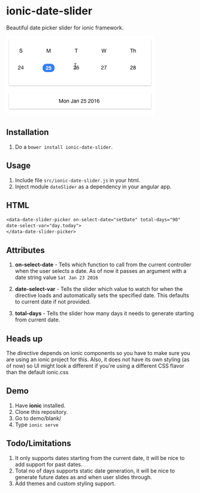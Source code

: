 # ionic-date-slider

Beautiful date picker slider for ionic framework.

<img src="https://github.com/Pranay92/ionic-date-slider/blob/master/assets/ionic.gif" />

## Installation

1. Do a ````bower install ionic-date-slider````.

## Usage

1. Include file ````src/ionic-date-slider.js```` in your html.
2. Inject module ````dateSlider```` as a dependency in your angular app.

## HTML

````
<data-date-slider-picker on-select-date="setDate" total-days="90" date-select-var="day.today">
</data-date-slider-picker>
````

## Attributes

1. **on-select-date** - Tells which function to call from the current controller when the user selects a date. As of now it passes an argument with a date string value ````Sat Jan 23 2016````

2. **date-select-var** - Tells the slider which value to watch for when the directive loads and automatically sets the specified date. This defaults to current date if not provided.

3. **total-days** - Tells the slider how many days it needs to generate starting from current date.

## Heads up

The directive depends on ionic components so you have to make sure you are using an ionic project for this. Also, it does not have its own styling (as of now) so UI might look a different if you're using a different CSS flavor than the default ionic.css

## Demo

1. Have **ionic** installed.
2. Clone this repository.
3. Go to demo/blank/
4. Type `ionic serve`  

## Todo/Limitations

1. It only supports dates starting from the current date, it will be nice to add support for past dates.
2. Total no of days supports static date generation, it will be nice to generate future dates as and when user slides through.
3. Add themes and custom styling support.
